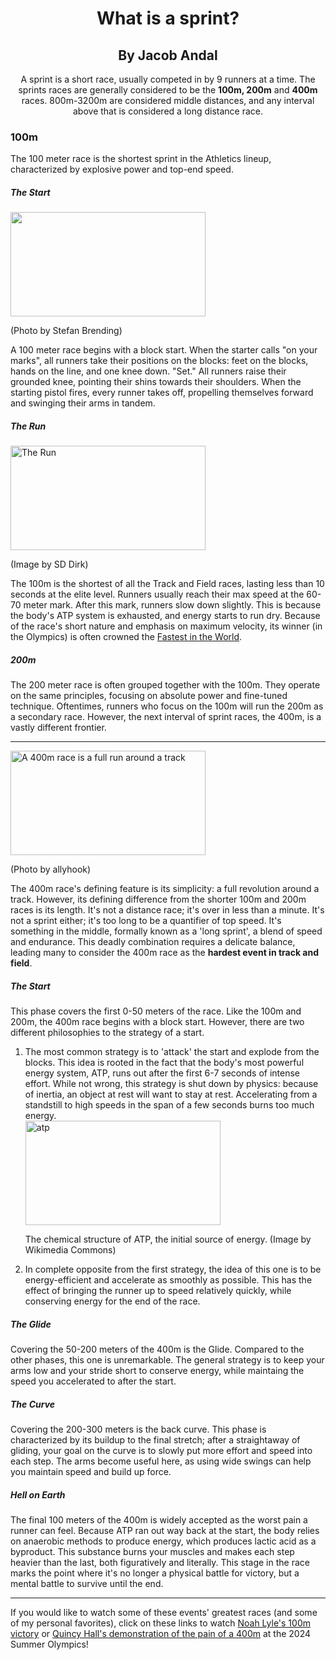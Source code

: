 <html>
  
<head>
<meta name="viewport" content="width=device-width, initial-scale=1.0">
  <title>
    I like to run in circles
  </title>
</head> 
<body>
  <h1 align="center">
    What is a sprint?
  </h1>
   <h2 align="center">By Jacob Andal</h2>
  <p align="center">
    A sprint is a short race, usually competed in by 9 runners at a time. The sprints races are generally considered to be the <strong>100m, 200m</strong> and <strong>400m</strong> races. 800m-3200m are considered middle distances, and any interval above that is considered a long distance race.
  </p>
 
  <h3>
    100m
  </h3>
  <p>
    The 100 meter race is the shortest sprint in the Athletics lineup, characterized by explosive power and top-end speed.
  </p>
  
  <h5>
    The Start
  </h5>
    <img src="https://upload.wikimedia.org/wikipedia/commons/thumb/3/31/2018_DM_Leichtathletik_-_100_Meter_Lauf_Maenner_-_by_2eight_-_DSC7559.jpg/800px-2018_DM_Leichtathletik_-_100_Meter_Lauf_Maenner_-_by_2eight_-_DSC7559.jpg?20180727231916." width="312" height="167">
  <p> 
    (Photo by Stefan Brending)
  </p>
  <p>
    A 100 meter race begins with a block start. When the starter calls "on your marks", all runners take their positions on the blocks: feet on the blocks, hands on the line, and one knee down. "Set." All runners raise their grounded knee, pointing their shins towards their shoulders. When the starting pistol fires, every runner takes off, propelling themselves forward and swinging their arms in tandem. 
  </p>
  
  <h5>The Run</h5>
  <img src="https://live.staticflickr.com/4045/4613833819_1a85c1bb9d_b.jpg" alt="The Run" width="312" height="167">
  <p>
    (Image by SD Dirk)
  </p>
  <p>
    The 100m is the shortest of all the Track and Field races, lasting less than 10 seconds at the elite level. Runners usually reach their max speed at the 60-70 meter mark. After this mark, runners slow down slightly. This is because the body's ATP system is exhausted, and energy starts to run dry. Because of the race's short nature and emphasis on maximum velocity, its winner (in the Olympics) is often crowned the <a href="https://en.wikipedia.org/wiki/Men%27s_100_metres_world_record_progression" target="_blank"> Fastest in the World</a>.
  </p>

  <h5> 200m </h5>
  <p> The 200 meter race is often grouped together with the 100m. They operate on the same principles, focusing on absolute power and fine-tuned technique. Oftentimes, runners who focus on the 100m will run the 200m as a secondary race. However, the next interval of sprint races, the 400m, is a vastly different frontier.</p>
<hr>
<!-- 400 meter race--> 
  <img src="https://live.staticflickr.com/8077/8311707688_2292a3cfc9_b.jpg" alt="A 400m race is a full run around a track" width="312" height="167">
  <p>(Photo by allyhook)</p>
  <p>The 400m race's defining feature is its simplicity: a full revolution around a track. However, its defining difference from the shorter 100m and 200m races is its length. It's not a distance race; it's over in less than a minute. It's not a sprint either; it's too long to be a quantifier of top speed. It's something in the middle, formally known as a 'long sprint', a blend of speed and endurance. This deadly combination requires a delicate balance, leading many to consider the 400m race as the <strong>hardest event in track and field</strong>.</p>
  <h5>The Start</h5>
  <p>
    This phase covers the first 0-50 meters of the race. Like the 100m and 200m, the 400m race begins with a block start. However, there are two different philosophies to the strategy of a start.
  </p>
  <ol>
    <li>The most common strategy is to 'attack' the start and explode from the blocks. This idea is rooted in the fact that the body's most powerful energy system, ATP, runs out after the first 6-7 seconds of intense effort. While not wrong, this strategy is shut down by physics: because of inertia, an object at rest will want to stay at rest. Accelerating from a standstill to high speeds in the span of a few seconds burns too much energy.</li>
<img align="center" src="https://upload.wikimedia.org/wikipedia/commons/1/10/ATP_chemical_structure.png" alt="atp" width="312" height="167">
    <p>The chemical structure of ATP, the initial source of energy. (Image by Wikimedia Commons)</p>
    <li>In complete opposite from the first strategy, the idea of this one is to be energy-efficient and accelerate as smoothly as possible. This has the effect of bringing the runner up to speed relatively quickly, while conserving energy for the end of the race.</li>
  </ol>
  <h5>The Glide</h5>
    <p>Covering the 50-200 meters of the 400m is the Glide. Compared to the other phases, this one is unremarkable. The general strategy is to keep your arms low and your stride short to conserve energy, while maintaing the speed you accelerated to after the start.</p>
  <h5>The Curve</h5>
    <p>Covering the 200-300 meters is the back curve. This phase is characterized by its buildup to the final stretch; after a straightaway of gliding, your goal on the curve is to slowly put more effort and speed into each step. The arms become useful here, as using wide swings can help you maintain speed and build up force.</p>
  <h5>Hell on Earth</h5>
  <p>The final 100 meters of the 400m is widely accepted as the worst pain a runner can feel. Because ATP ran out way back at the start, the body relies on anaerobic methods to produce energy, which produces lactic acid as a byproduct. This substance burns your muscles and makes each step heavier than the last, both figuratively and literally. This stage in the race marks the point where it's no longer a physical battle for victory, but a mental battle to survive until the end.</p>
  <hr>
  <p>If you would like to watch some of these events' greatest races (and some of my personal favorites), click on these links to watch <a href="https://youtu.be/gW0y6K6c6Jw?si=yyoq-r5rkI7LucD8" target="_blank">Noah Lyle's 100m victory</a> or <a href="https://youtu.be/9n5qEKIW5DQ?si=kyObz6uY3ZdpwHwE" target="_blank">Quincy Hall's demonstration of the pain of a 400m</a> at the 2024 Summer Olympics! </p>
</body>
</html>
